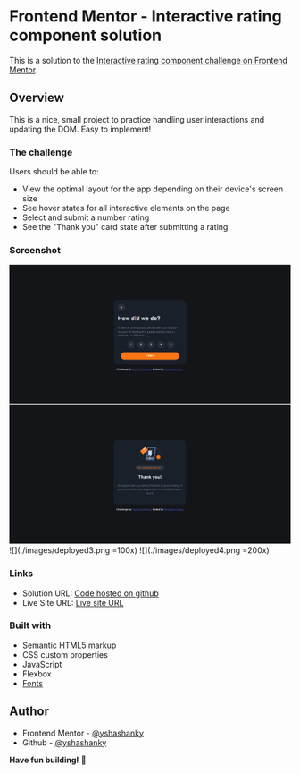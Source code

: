 # Frontend Mentor - Interactive rating component solution

This is a solution to the [Interactive rating component challenge on Frontend Mentor](https://www.frontendmentor.io/challenges/interactive-rating-component-koxpeBUmI).

## Overview

This is a nice, small project to practice handling user interactions and updating the DOM. Easy to implement!

### The challenge

Users should be able to:

- View the optimal layout for the app depending on their device's screen size
- See hover states for all interactive elements on the page
- Select and submit a number rating
- See the "Thank you" card state after submitting a rating

### Screenshot

![](./images/deployed1.png)
![](./images/deployed2.png)
![](./images/deployed3.png =100x)
![](./images/deployed4.png =200x)

### Links

- Solution URL: [Code hosted on github](https://github.com/yshashanky/interactive-rating-component-main)
- Live Site URL: [Live site URL](https://interactive-rating-component-yshashanky.netlify.app/)

### Built with

- Semantic HTML5 markup
- CSS custom properties
- JavaScript
- Flexbox
- [Fonts](https://fonts.google.com/specimen/Overpass)

## Author

- Frontend Mentor - [@yshashanky](https://www.frontendmentor.io/profile/yshashanky)
- Github - [@yshashanky](https://github.com/yshashanky)

**Have fun building!** 🚀
